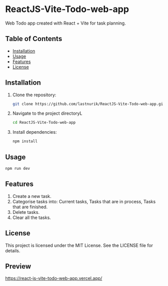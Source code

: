 # ReactJS-Vite-Todo-web-app

Web Todo app created with React + Vite for task planning.

## Table of Contents
- [Installation](#installation)
- [Usage](#usage)
- [Features](#features)
- [License](#license)

## Installation

1. Clone the repository:
   ```bash
   git clone https://github.com/lastnurik/ReactJS-Vite-Todo-web-app.git
2. Navigate to the project directoryL
   ```bash
   cd ReactJS-Vite-Todo-web-app
3. Install dependencies:
   ```powershell
   npm install

## Usage
  ```powershell
  npm run dev
  ```

## Features

1. Create a new task.
2. Categorise tasks into: Current tasks, Tasks that are in process, Tasks that are finished.
3. Delete tasks.
4. Clear all the tasks.

## License
This project is licensed under the MIT License. See the LICENSE file for details.

## Preview
https://react-js-vite-todo-web-app.vercel.app/
